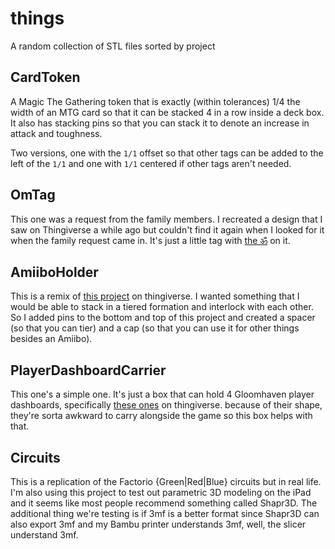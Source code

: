 # things

A random collection of STL files sorted by project

## CardToken

A Magic The Gathering token that is exactly (within tolerances) 1/4 the width of an MTG card so that it can be stacked 4 in a row inside a deck box. It also has stacking pins so that you can stack it to denote an increase in attack and toughness.

Two versions, one with the `1/1` offset so that other tags can be added to the left of the `1/1` and one with `1/1` centered if other tags aren't needed.

## OmTag

This one was a request from the family members. I recreated a design that I saw on Thingiverse a while ago but couldn't find it again when I looked for it when the family request came in. It's just a little tag with [the ॐ](https://en.wikipedia.org/wiki/Om) on it.

## AmiiboHolder

This is a remix of [this project](https://www.thingiverse.com/thing:754095) on thingiverse. I wanted something that I would be able to stack in a tiered formation and interlock with each other. So I added pins to the bottom and top of this project and created a spacer (so that you can tier) and a cap (so that you can use it for other things besides an Amiibo).

## PlayerDashboardCarrier

This one's a simple one. It's just a box that can hold 4 Gloomhaven player dashboards, specifically [these ones](https://www.thingiverse.com/thing:3024359) on thingiverse. because of their shape, they're sorta awkward to carry alongside the game so this box helps with that.

## Circuits

This is a replication of the Factorio {Green|Red|Blue} circuits but in real life. I'm also using this project to test out parametric 3D modeling on the iPad and it seems like most people recommend something called Shapr3D. The additional thing we're testing is if 3mf is a better format since Shapr3D can also export 3mf and my Bambu printer understands 3mf, well, the slicer understand 3mf.
